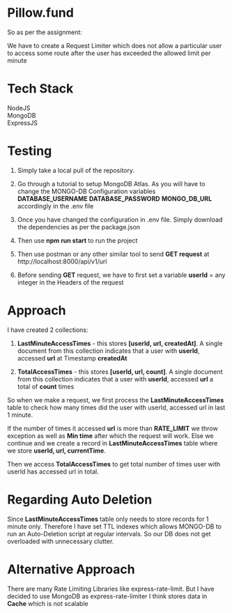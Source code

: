 # Pillow.fund

So as per the assignment: 

We have to create a Request Limiter which does not allow a particular user to access some route after the user has exceeded the allowed limit per minute 

# Tech Stack

NodeJS \
MongoDB \
ExpressJS 

# Testing

1. Simply take a local pull of the repository. 

2. Go through a tutorial to setup MongoDB Atlas. As you will have to change the MONGO-DB Configuration variables 
**DATABASE_USERNAME**  **DATABASE_PASSWORD**  **MONGO_DB_URL** accordingly in the .env file 

3. Once you have changed the configuration in .env file. Simply download the dependencies as per the package.json 

4. Then use **npm run start**  to run the project 

5. Then use postman or any other similar tool to send **GET request** at http://localhost:8000/api/v1/url 

6. Before sending **GET** request, we have to first set a variable **userId** = any integer in the Headers of the request

# Approach

I have created 2 collections:

1. **LastMinuteAccessTimes** - this stores **[userId, url, createdAt]**. A single document from this collection indicates that a user with **userId**, accessed **url** at Timestamp **createdAt**

2. **TotalAccessTimes** - this stores **[userId, url, count]**. A single document from this collection indicates that a user with **userId**, accessed **url** a total of **count** times

So when we make a request, we first process the **LastMinuteAccessTimes** table to check how many times did the user with userId, accessed url in last 1 minute.

If the number of times it accessed **url** is more than **RATE_LIMIT** we throw exception as well as **Min time** after which the request will work. Else we continue and we create a record in **LastMinuteAccessTimes** table where we store **userId, url, currentTime**.

Then we access **TotalAccessTimes** to get total number of times user with userId has accessed url in total.

# Regarding Auto Deletion

Since **LastMinuteAccessTimes** table only needs to store records for 1 minute only. Therefore I have set TTL indexes which allows MONGO-DB to run an Auto-Deletion script at regular intervals. So our DB does not get overloaded with unnecessary clutter.

# Alternative Approach
There are many Rate Limiting Libraries like express-rate-limit. But I have decided to use MongoDB as express-rate-limiter I think stores data in **Cache** which is not scalable


